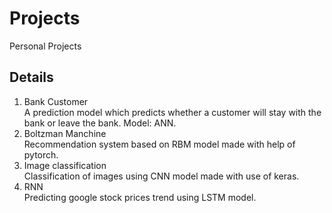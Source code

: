 # Projects
Personal Projects 

## Details
1. Bank Customer\
 A prediction model which predicts whether a customer will stay with the bank or leave the bank. Model: ANN.
2. Boltzman Manchine\
 Recommendation system based on RBM model made with help of pytorch.
3. Image classification\
 Classification of images using CNN model made with use of keras.
4. RNN\
 Predicting google stock prices trend using LSTM model.
